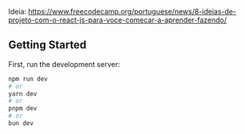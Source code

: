Ideia: <https://www.freecodecamp.org/portuguese/news/8-ideias-de-projeto-com-o-react-js-para-voce-comecar-a-aprender-fazendo/>

## Getting Started

First, run the development server:

```bash
npm run dev
# or
yarn dev
# or
pnpm dev
# or
bun dev
```
